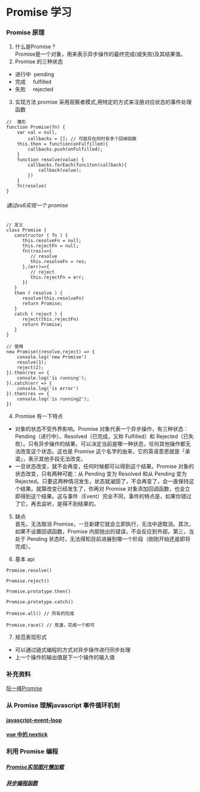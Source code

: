 # Promise 学习

### Promise 原理
1. 什么是Promise ?  
Promise是一个对象，用来表示异步操作的最终完成(或失败)及其结果值。
2. Promise 的三种状态
- 进行中&nbsp;&nbsp;pending
- 完成&nbsp;&nbsp;&nbsp;&nbsp;&nbsp;fulfilled  
- 失败&nbsp;&nbsp;&nbsp;&nbsp;&nbsp;rejected
3. 实现方法
   promise 采用观察者模式,用特定的方式来注册对应状态的事件处理函数   
``````
//  雏形
function Promise(fn) {
    var val = null,
        callbacks = []; // 可能存在同时有多个回掉函数
    this.then = function(onFulfilled){
        callbacks.push(onFulfilled);
    }
    function resolve(value) {
        callbacks.forEach(funciton(callback){
            callback(value);
        })
    }
    fn(resolve)
}
``````
###### 通过es6实现一个 promise
``````
// 定义
class Promise {
   constructor ( fn ) {
      this.resolveFn = null;
      this.rejectFn = null;
      fn((res)=>{
         // resolve
         this.resolveFn = res;
      },(err)=>{
         // reject
         this.rejectFn = err;
      })
   }
   then ( resolve ) {
      resolve(this.resolveFn)
      return Promise;
   }
   catch ( reject ) {
      reject(this.rejectFn)
      return Promise;
   }
}

// 使用
new Promise((resolve,reject) => {
    console.log('new Promise')
    resolve(1);
    reject(2);
}).then(res => {
    console.log('is running');
}).catch(err => {
    console.log('is error')
}).then(res => {
    console.log('is running2');
})

``````
4. Promise 有一下特点
  - 对象的状态不受外界影响。Promise 对象代表一个异步操作，有三种状态：Pending（进行中）、Resolved（已完成，又称 Fulfilled）和 Rejected（已失败）。只有异步操作的结果，可以决定当前是哪一种状态，任何其他操作都无法改变这个状态。这也是 Promise 这个名字的由来，它的英语意思就是「承诺」，表示其他手段无法改变。
  - 一旦状态改变，就不会再变，任何时候都可以得到这个结果。Promise 对象的状态改变，只有两种可能：从 Pending 变为 Resolved 和从 Pending 变为 Rejected。只要这两种情况发生，状态就凝固了，不会再变了，会一直保持这个结果。就算改变已经发生了，你再对 Promise 对象添加回调函数，也会立即得到这个结果。这与事件（Event）完全不同，事件的特点是，如果你错过了它，再去监听，是得不到结果的。
  
5. 缺点  
首先，无法取消 Promise，一旦新建它就会立即执行，无法中途取消。其次，如果不设置回调函数，Promise 内部抛出的错误，不会反应到外部。第三，当处于 Pending 状态时，无法得知目前进展到哪一个阶段（刚刚开始还是即将完成）。

6. 基本 api   
``````
Promise.resolve()

Promise.reject()

Promise.prototype.then()

Promise.prototype.catch()

Promise.all() // 所有的完成

Promise.race() // 竞速，完成一个即可
``````

7. 规范表现形式
- 可以通过链式编程的方式对异步操作进行同步处理 
- 上一个操作的输出值是下一个操作的输入值

### 补充资料
[阮一峰Promise](https://es6.ruanyifeng.com/#docs/promise)

### 从 Promise 理解javascript 事件循环机制
#### [javascript-event-loop](https://github.com/wang90/Promise/blob/master/event-loop.html)
#### [vue 中的 nextick](https://github.com/wang90/Promise/blob/master/vue-nextick.html)

### 利用 Promise 编程
##### [Promise实现图片懒加载](./blob/master/顺序图片加载.html)
##### [异步编程函数](./blob/master/异步编程函数.md)
